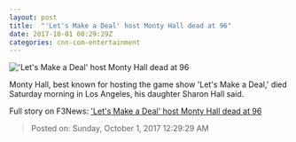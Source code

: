 ```yaml
---
layout: post
title:  "'Let's Make a Deal' host Monty Hall dead at 96"
date: 2017-10-01 00:29:29Z
categories: cnn-com-entertainment
---
```


!['Let's Make a Deal' host Monty Hall dead at 96](http://i2.cdn.cnn.com/cnnnext/dam/assets/170930175941-monty-hall-super-tease.jpg)

Monty Hall, best known for hosting the game show 'Let's Make a Deal,' died Saturday morning in Los Angeles, his daughter Sharon Hall said.


Full story on F3News: ['Let's Make a Deal' host Monty Hall dead at 96](http://www.f3nws.com/n/qu4ZQG)

> Posted on: Sunday, October 1, 2017 12:29:29 AM
